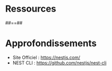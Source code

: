 <!-- .slide: class="transition-orange sfeir-bg-white-4" -->

# Ressources

##==##
# Approfondissements
* Site Officiel : https://nestjs.com/
* NEST CLI : https://github.com/nestjs/nest-cli
